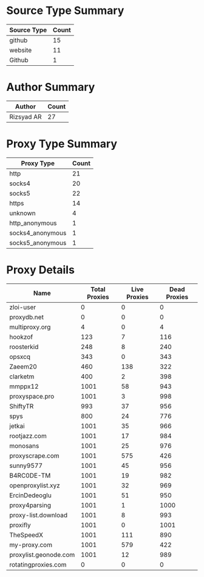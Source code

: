 # Source Type Summary

| Source Type | Count |
|-------------|-------|
| github | 15 |
| website | 11 |
| Github | 1 |


# Author Summary

| Author | Count |
|--------|-------|
| Rizsyad AR | 27 |


# Proxy Type Summary

| Proxy Type | Count |
|------------|-------|
| http | 21 |
| socks4 | 20 |
| socks5 | 22 |
| https | 14 |
| unknown | 4 |
| http_anonymous | 1 |
| socks4_anonymous | 1 |
| socks5_anonymous | 1 |


# Proxy Details

| Name | Total Proxies | Live Proxies | Dead Proxies |
|------|---------------|--------------|---------------|
| zloi-user | 0 | 0 | 0 |
| proxydb.net | 0 | 0 | 0 |
| multiproxy.org | 4 | 0 | 4 |
| hookzof | 123 | 7 | 116 |
| roosterkid | 248 | 8 | 240 |
| opsxcq | 343 | 0 | 343 |
| Zaeem20 | 460 | 138 | 322 |
| clarketm | 400 | 2 | 398 |
| mmppx12 | 1001 | 58 | 943 |
| proxyspace.pro | 1001 | 3 | 998 |
| ShiftyTR | 993 | 37 | 956 |
| spys | 800 | 24 | 776 |
| jetkai | 1001 | 35 | 966 |
| rootjazz.com | 1001 | 17 | 984 |
| monosans | 1001 | 25 | 976 |
| proxyscrape.com | 1001 | 575 | 426 |
| sunny9577 | 1001 | 45 | 956 |
| B4RC0DE-TM | 1001 | 19 | 982 |
| openproxylist.xyz | 1001 | 32 | 969 |
| ErcinDedeoglu | 1001 | 51 | 950 |
| proxy4parsing | 1001 | 1 | 1000 |
| proxy-list.download | 1001 | 8 | 993 |
| proxifly | 1001 | 0 | 1001 |
| TheSpeedX | 1001 | 111 | 890 |
| my-proxy.com | 1001 | 579 | 422 |
| proxylist.geonode.com | 1001 | 12 | 989 |
| rotatingproxies.com | 0 | 0 | 0 |
